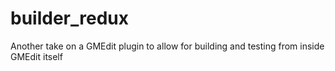 # builder_redux
Another take on a GMEdit plugin to allow for building and testing from inside GMEdit itself
